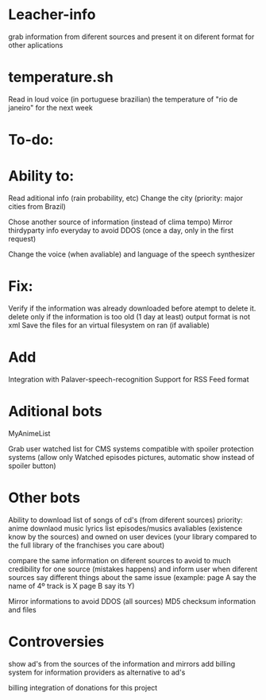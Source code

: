 Leacher-info
============

grab information from diferent sources and present it on diferent format for other aplications


temperature.sh
=============

Read in loud voice (in portuguese brazilian) the temperature of "rio de janeiro" for the next week

To-do:
========

Ability to:
=======

Read aditional info (rain probability, etc)
Change the city (priority: major cities from Brazil)

Chose another source of information (instead of clima tempo)
Mirror thirdyparty  info everyday to avoid DDOS (once a day, only in the first request)

Change the voice (when avaliable) and language of the speech synthesizer



Fix:
=======

Verify if the information was already downloaded before atempt to delete it.
delete only if the information is too old (1 day at least)
output format is not xml
Save the files for an virtual filesystem on ran (if avaliable)

Add
=====
Integration with Palaver-speech-recognition
Support for RSS Feed format



Aditional bots
==============
MyAnimeList

Grab user watched list for CMS systems compatible with spoiler protection systems (allow only Watched episodes pictures, automatic show instead of spoiler button)

Other bots
========
Ability to download list of songs of cd's (from diferent sources) priority: anime
downlaod music lyrics
list episodes/musics avaliables (existence know by the sources) and owned on user devices (your library compared to the full library of the franchises you care about)

compare the same information on diferent sources to avoid to much credibility for one source (mistakes happens) and inform user when diferent sources say different things about the same issue (example: page A say the name of 4º track is X page B say its Y)

Mirror informations to avoid DDOS (all sources)
MD5 checksum information and files

Controversies
============
show ad's from the sources of the information and mirrors
add billing system for information providers  as alternative to ad's 

billing integration of donations for this project

